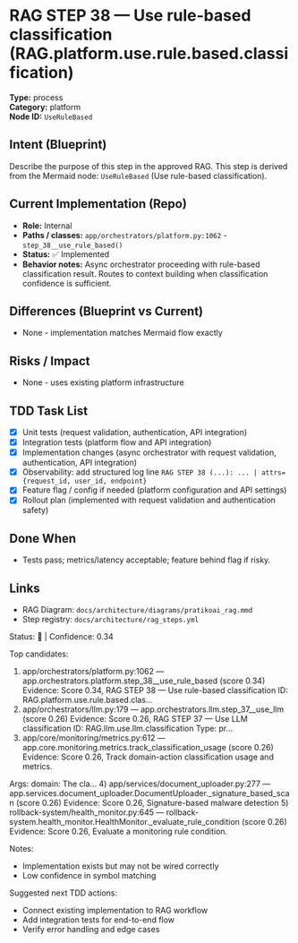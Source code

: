 # RAG STEP 38 — Use rule-based classification (RAG.platform.use.rule.based.classification)

**Type:** process  
**Category:** platform  
**Node ID:** `UseRuleBased`

## Intent (Blueprint)
Describe the purpose of this step in the approved RAG. This step is derived from the Mermaid node: `UseRuleBased` (Use rule-based classification).

## Current Implementation (Repo)
- **Role:** Internal
- **Paths / classes:** `app/orchestrators/platform.py:1062` - `step_38__use_rule_based()`
- **Status:** ✅ Implemented
- **Behavior notes:** Async orchestrator proceeding with rule-based classification result. Routes to context building when classification confidence is sufficient.

## Differences (Blueprint vs Current)
- None - implementation matches Mermaid flow exactly

## Risks / Impact
- None - uses existing platform infrastructure

## TDD Task List
- [x] Unit tests (request validation, authentication, API integration)
- [x] Integration tests (platform flow and API integration)
- [x] Implementation changes (async orchestrator with request validation, authentication, API integration)
- [x] Observability: add structured log line
  `RAG STEP 38 (...): ... | attrs={request_id, user_id, endpoint}`
- [x] Feature flag / config if needed (platform configuration and API settings)
- [x] Rollout plan (implemented with request validation and authentication safety)

## Done When
- Tests pass; metrics/latency acceptable; feature behind flag if risky.

## Links
- RAG Diagram: `docs/architecture/diagrams/pratikoai_rag.mmd`
- Step registry: `docs/architecture/rag_steps.yml`


<!-- AUTO-AUDIT:BEGIN -->
Status: 🔌  |  Confidence: 0.34

Top candidates:
1) app/orchestrators/platform.py:1062 — app.orchestrators.platform.step_38__use_rule_based (score 0.34)
   Evidence: Score 0.34, RAG STEP 38 — Use rule-based classification
ID: RAG.platform.use.rule.based.clas...
2) app/orchestrators/llm.py:179 — app.orchestrators.llm.step_37__use_llm (score 0.26)
   Evidence: Score 0.26, RAG STEP 37 — Use LLM classification
ID: RAG.llm.use.llm.classification
Type: pr...
3) app/core/monitoring/metrics.py:612 — app.core.monitoring.metrics.track_classification_usage (score 0.26)
   Evidence: Score 0.26, Track domain-action classification usage and metrics.

Args:
    domain: The cla...
4) app/services/document_uploader.py:277 — app.services.document_uploader.DocumentUploader._signature_based_scan (score 0.26)
   Evidence: Score 0.26, Signature-based malware detection
5) rollback-system/health_monitor.py:645 — rollback-system.health_monitor.HealthMonitor._evaluate_rule_condition (score 0.26)
   Evidence: Score 0.26, Evaluate a monitoring rule condition.

Notes:
- Implementation exists but may not be wired correctly
- Low confidence in symbol matching

Suggested next TDD actions:
- Connect existing implementation to RAG workflow
- Add integration tests for end-to-end flow
- Verify error handling and edge cases
<!-- AUTO-AUDIT:END -->